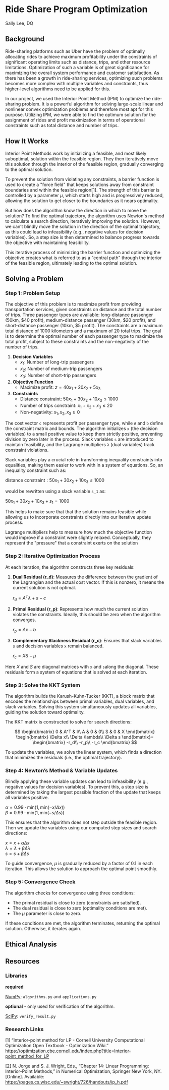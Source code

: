 # Ride Share Program Optimization

Sally Lee, DQ

## Background

Ride-sharing platforms such as Uber have the problem of optimally allocating
rides to achieve maximum profitability under the constraints of significant
operating limits such as distance, trips, and other resource limitations.
Optimization of such a variable is of great significance for maximizing the
overall system performance and customer satisfaction. As there has been a growth
in ride-sharing services, optimizing such problems becomes more complex with
multiple variables and constraints, thus higher-level algorithms need to be
applied for this.

In our project, we used the Interior Point Method (IPM) to optimize the
ride-sharing problem. It is a powerful algorithm for solving large-scale linear
and nonlinear convex optimization problems and therefore most apt for this
purpose. Utilizing IPM, we were able to find the optimum solution for the
assignment of rides and profit maximization in terms of operational constraints
such as total distance and number of trips.

## How It Works

Interior Point Methods work by initializing a feasible, and most likely suboptimal, solution within the feasible region. They then iteratively move this solution through the interior of the feasible region, gradually converging to the optimal solution.

To prevent the solution from violating any constraints, a barrier function is used to create a "force field" that keeps solutions away from constraint boundaries and within the feasible region<a id="1">[1]</a>. The strength of this barrier is controlled by a parameter $\mu$, which starts high and is progressively reduced, allowing the solution to get closer to the boundaries as it nears optimality.

But how does the algorithm know the direction in which to move the solution? To find the optimal trajectory, the algorithm uses Newton's method to calculate a search direction, iteratively improving the solution. However, we can’t blindly move the solution in the direction of the optimal trajectory, as this could lead to infeasibility (e.g., negative values for decision variables). So, a step size is then determined to balance progress towards the objective with maintaining feasibility.

This iterative process of minimizing the barrier function and optimizing the objective creates what is referred to as a "central path" through the interior of the feasible region, ultimately leading to the optimal solution.

## Solving a Problem
### Step 1: Problem Setup

The objective of this problem is to maximize profit from providing
transportation services, given constraints on distance and the total number of
trips. Three passenger types are available: long-distance passenger (50km, $40 profit),
medium-distance passenger (30km, $20 profit), and short-distance passenger (10km, $5 profit). The
constraints are a maximum total distance of 1000 kilometers and a maximum of 20
total trips. The goal is to determine the optimal number of each passenger type to
maximize the total profit, subject to these constraints and the non-negativity
of the number of trips.

1. **Decision Variables**
   - $x_1$: Number of long-trip passengers
   - $x_2$: Number of medium-trip passengers
   - $x_3$: Number of short-trip passengers
2. **Objective Function**
   - Maximize profit:
     $z = 40x_1+20x_2+5x_3$
3. **Constraints**
   - Distance constraint:
     $50x_1+30x_2+10x_3 \le 1000$
   - Number of trips constraint:
     $x_1+x_2+x_3 \le 20$
   - Non-negativity:
     $x_1, x_2, x_3 \ge 0$

The cost vector `c` represents profit per passenger type, while `A` and `b`
define the constraint matrix and bounds. The algorithm initializes `x` (the
decision variables) to a small positive value to keep them strictly positive,
preventing division by zero later in the process. Slack variables `s` are
introduced to maintain feasibility, and the Lagrange multipliers `λ` (dual
variables) track constraint violations.

Slack variables play a crucial role in transforming inequality constraints into
equalities, making them easier to work with in a system of equations. So, an
inequality constraint such as:

$\text{distance constraint}: 50x_1+30x_2+10x_3 \le 1000$

would be rewritten using a slack variable `s_1` as:

$50x_1+30x_2+10x_3 +s_1 = 1000$

This helps to make sure that that the solution remains feasible while allowing
us to incorporate constraints directly into our iterative update process.

Lagrange multipliers help to measure how much the objective function would
improve if a constraint were slightly relaxed. Conceptually, they represent the
"pressure" that a constraint exerts on the solution

### Step 2: Iterative Optimization Process

At each iteration, the algorithm constructs three key residuals:

1. **Dual Residual (r_d)**: Measures the difference between the gradient of the
   Lagrangian and the actual cost vector. If this is nonzero, it means the
   current solution is not optimal.

   $r_d = A^T \lambda+s-c$
   
3. **Primal Residual (r_p)**: Represents how much the current solution violates
   the constraints. Ideally, this should be zero when the algorithm converges.
   
   $r_p = Ax -b$
   
5. **Complementary Slackness Residual (r_c)**: Ensures that slack variables `s`
   and decision variables `x` remain balanced.
   
   $r_c = XS - \mu$
   
Here $X$ and $S$ are diagonal matrices with `x` and `s`along the diagonal. These residuals form a system of equations that is solved at each iteration. 

### Step 3: Solve the KKT System
The algorithm builds the Karush-Kuhn-Tucker (KKT), a block matrix that encodes the relationships between primal variables, dual variables, and slack variables. Solving this system simultaneously updates all variables, guiding the solution toward optimality.

The KKT matrix is constructed to solve for search directions:

$$
\begin{bmatrix}
0 & A^T & I\\
A & 0 & 0\\
S & 0 & X
\end{bmatrix}
\begin{bmatrix}
\Delta x\\
\Delta \lambda\\
\Delta s
\end{bmatrix}=
\begin{bmatrix}
-r_d\\
-r_p\\
-r_c
\end{bmatrix}
$$

To update the variables, we solve the linear system, which finds a direction that minimizes the residuals (i.e., the optimal trajectory).

### Step 4: Newton’s Method & Variable Updates
Blindly applying these variable updates can lead to infeasibility (e.g., negative values for decision variables). To prevent this, a step size is determined by taking the largest possible fraction of the update that keeps all variables positive. 

$\alpha=0.99 \cdot \text{min}(1,\text{min}(-x/\Delta x))$\
$\beta=0.99 \cdot \text{min}(1,\text{min}(-s/\Delta s))$

This ensures that the algorithm does not step outside the feasible region. Then we update the variables using our computed step sizes and search directions:

$x = x + \alpha \Delta x$\
$\lambda = \lambda + \beta \Delta \lambda$\
$s = s + \beta \Delta s$

To guide convergence, $\mu$ is gradually reduced by a factor of 0.1 in each iteration. This allows the solution to approach the optimal point smoothly.

### Step 5: Convergence Check
The algorithm checks for convergence using three conditions:
-   The primal residual is close to zero (constraints are satisfied).
-   The dual residual is close to zero (optimality conditions are met).
-   The $\mu$ parameter is close to zero.

If these conditions are met, the algorithm terminates, returning the optimal solution. Otherwise, it iterates again.

## Ethical Analysis

## Resources

### Libraries

**required**

[NumPy](https://numpy.org/): `algorithms.py` and `applications.py`

**optional** - only used for verification of the algorithm.

[SciPy](https://scipy.org/): `verify_result.py`

### Research Links
<a id="1">[1]</a>
“Interior-point method for LP - Cornell University Computational Optimization Open Textbook - Optimization Wiki.” https://optimization.cbe.cornell.edu/index.php?title=Interior-point_method_for_LP

<a id="2">[2]</a>
N. Jorge and S. J. Wright, Eds., “Chapter 14: Linear Programming: Interior-Point Methods,” in Numerical Optimization, Springer New York, NY. [Online]. Available: https://pages.cs.wisc.edu/~swright/726/handouts/ip_h.pdf

